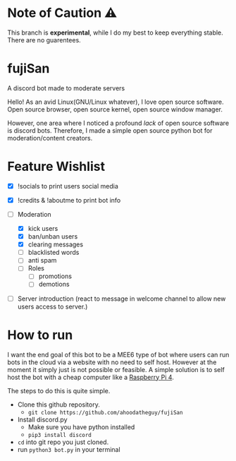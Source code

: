 # Note of Caution ⚠️
This branch is **experimental**, while I do my best to keep everything stable. There are no guarentees.

# fujiSan
A discord bot made to moderate servers

Hello! As an avid Linux(GNU/Linux whatever), I love open source software. Open source browser, open source kernel, open source window manager.

However, one area where I noticed a profound *lack* of open source software is discord bots. Therefore, I made a simple open source python bot for moderation/content creators.

# Feature Wishlist
- [x] !socials to print users social media
- [x] !credits & !aboutme to print bot info
- [ ] Moderation
  - [x] kick users
  - [x] ban/unban users
  - [x] clearing messages
  - [ ] blacklisted words
  - [ ] anti spam
  - [ ] Roles
    - [ ] promotions
    - [ ] demotions
- [ ] Server introduction (react to message in welcome channel to allow new users access to server.)



# How to run
I want the end goal of this bot to be a MEE6 type of bot where users can run bots in the cloud via a website with no need to self host. However at the moment it simply just is not possible or feasible. A simple solution is to self host the bot with a cheap computer like a [Raspberry Pi 4](https://www.raspberrypi.org/products/raspberry-pi-4-model-b/).

The steps to do this is quite simple.

- Clone this github repository.
  - `git clone https://github.com/ahoodatheguy/fujiSan`
- Install discord.py
  - Make sure you have python installed
  - `pip3 install discord`
- `cd` into git repo you just cloned.
-  run `python3 bot.py` in your terminal

